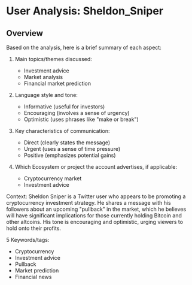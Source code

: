 # User Analysis: Sheldon_Sniper

## Overview

Based on the analysis, here is a brief summary of each aspect:

1. Main topics/themes discussed:
   - Investment advice
   - Market analysis
   - Financial market prediction

2. Language style and tone:
   - Informative (useful for investors)
   - Encouraging (involves a sense of urgency)
   - Optimistic (uses phrases like "make or break")

3. Key characteristics of communication:
   - Direct (clearly states the message)
   - Urgent (uses a sense of time pressure)
   - Positive (emphasizes potential gains)

4. Which Ecosystem or project the account advertises, if applicable:
   - Cryptocurrency market
   - Investment advice

Context: Sheldon Sniper is a Twitter user who appears to be promoting a cryptocurrency investment strategy. He shares a message with his followers about an upcoming "pullback" in the market, which he believes will have significant implications for those currently holding Bitcoin and other altcoins. His tone is encouraging and optimistic, urging viewers to hold onto their profits.

5 Keywords/tags:
- Cryptocurrency
- Investment advice
- Pullback
- Market prediction
- Financial news